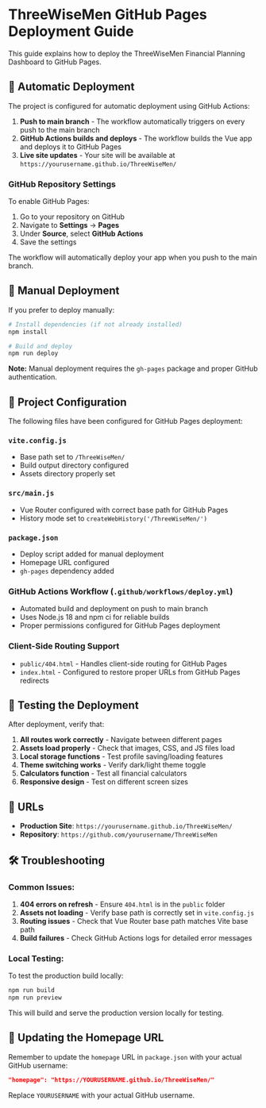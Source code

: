 # ThreeWiseMen GitHub Pages Deployment Guide

This guide explains how to deploy the ThreeWiseMen Financial Planning Dashboard to GitHub Pages.

## 🚀 Automatic Deployment

The project is configured for automatic deployment using GitHub Actions:

1. **Push to main branch** - The workflow automatically triggers on every push to the main branch
2. **GitHub Actions builds and deploys** - The workflow builds the Vue app and deploys it to GitHub Pages
3. **Live site updates** - Your site will be available at `https://yourusername.github.io/ThreeWiseMen/`

### GitHub Repository Settings

To enable GitHub Pages:

1. Go to your repository on GitHub
2. Navigate to **Settings** → **Pages**
3. Under **Source**, select **GitHub Actions**
4. Save the settings

The workflow will automatically deploy your app when you push to the main branch.

## 🔧 Manual Deployment

If you prefer to deploy manually:

```bash
# Install dependencies (if not already installed)
npm install

# Build and deploy
npm run deploy
```

**Note:** Manual deployment requires the `gh-pages` package and proper GitHub authentication.

## 📁 Project Configuration

The following files have been configured for GitHub Pages deployment:

### `vite.config.js`

- Base path set to `/ThreeWiseMen/`
- Build output directory configured
- Assets directory properly set

### `src/main.js`

- Vue Router configured with correct base path for GitHub Pages
- History mode set to `createWebHistory('/ThreeWiseMen/')`

### `package.json`

- Deploy script added for manual deployment
- Homepage URL configured
- `gh-pages` dependency added

### GitHub Actions Workflow (`.github/workflows/deploy.yml`)

- Automated build and deployment on push to main branch
- Uses Node.js 18 and npm ci for reliable builds
- Proper permissions configured for GitHub Pages deployment

### Client-Side Routing Support

- `public/404.html` - Handles client-side routing for GitHub Pages
- `index.html` - Configured to restore proper URLs from GitHub Pages redirects

## 🧪 Testing the Deployment

After deployment, verify that:

1. **All routes work correctly** - Navigate between different pages
2. **Assets load properly** - Check that images, CSS, and JS files load
3. **Local storage functions** - Test profile saving/loading features
4. **Theme switching works** - Verify dark/light theme toggle
5. **Calculators function** - Test all financial calculators
6. **Responsive design** - Test on different screen sizes

## 🔗 URLs

- **Production Site**: `https://yourusername.github.io/ThreeWiseMen/`
- **Repository**: `https://github.com/yourusername/ThreeWiseMen`

## 🛠️ Troubleshooting

### Common Issues:

1. **404 errors on refresh** - Ensure `404.html` is in the `public` folder
2. **Assets not loading** - Verify base path is correctly set in `vite.config.js`
3. **Routing issues** - Check that Vue Router base path matches Vite base path
4. **Build failures** - Check GitHub Actions logs for detailed error messages

### Local Testing:

To test the production build locally:

```bash
npm run build
npm run preview
```

This will build and serve the production version locally for testing.

## 📝 Updating the Homepage URL

Remember to update the `homepage` URL in `package.json` with your actual GitHub username:

```json
"homepage": "https://YOURUSERNAME.github.io/ThreeWiseMen/"
```

Replace `YOURUSERNAME` with your actual GitHub username.
